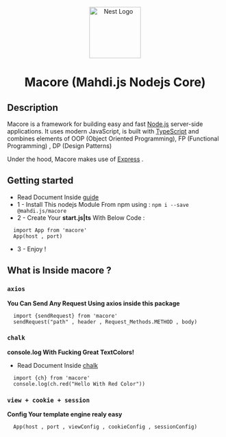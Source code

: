 <p align="center">
  <a href="http://nestjs.com/" target="blank"><img src="https://nestjs.com/img/logo-small.svg" width="120" alt="Nest Logo" /></a>
  <h1 align="center">Macore <span>(Mahdi.js Nodejs Core)</span></h1>
</p>


## Description

Macore is a framework for building easy and fast <a href="http://nodejs.org" target="_blank">Node.js</a> server-side applications. It uses modern JavaScript, is built with  <a href="http://www.typescriptlang.org" target="_blank">TypeScript</a> and combines elements of OOP (Object Oriented Programming), FP (Functional Programming) , DP (Design Patterns)

<p>Under the hood, Macore makes use of <a href="https://expressjs.com/" target="_blank">Express</a> .

## Getting started

* Read Document Inside [guide](https://docs.macore.ir)
* 1 - Install This nodejs Module From npm using : ``` npm i --save @mahdi.js/macore ```
* 2 - Create Your <b>start.js|ts</b> With Below Code : 
```
  import App from 'macore'
  App(host , port)
```
* 3 - Enjoy !

## What is Inside macore ?

### `axios`
**You Can Send Any Request Using axios inside this package**
```
  import {sendRequest} from 'macore'
  sendRequest("path" , header , Request_Methods.METHOD , body) 
```

### `chalk`
**console.log With Fucking Great TextColors!**
* Read Document Inside [chalk](https://npmjs.com/package/chalk)
```
  import {ch} from 'macore'
  console.log(ch.red("Hello With Red Color"))
```

### `view + cookie + session`
**Config Your template engine realy easy**
```
  App(host , port , viewConfig , cookieConfig , sessionConfig)
```